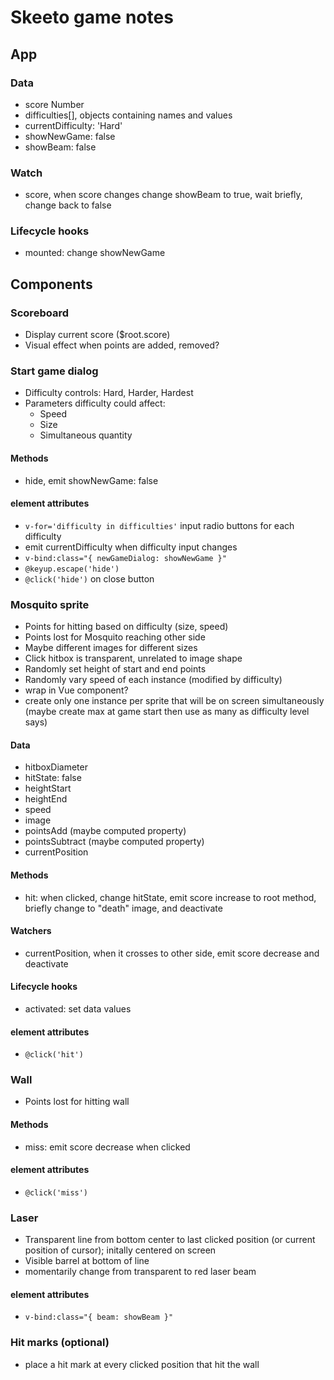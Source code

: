 # Skeeto game notes

## App

### Data
- score Number
- difficulties[], objects containing names and values
- currentDifficulty: 'Hard'
- showNewGame: false
- showBeam: false

### Watch
- score, when score changes change showBeam to true, wait briefly, change back to false

### Lifecycle hooks
- mounted: change showNewGame

## Components

### Scoreboard
- Display current score ($root.score)
- Visual effect when points are added, removed?


### Start game dialog
- Difficulty controls: Hard, Harder, Hardest
- Parameters difficulty could affect:
  - Speed
  - Size
  - Simultaneous quantity

#### Methods
- hide, emit showNewGame: false

#### element attributes
- `v-for='difficulty in difficulties'` input radio buttons for each difficulty
- emit currentDifficulty when difficulty input changes
- `v-bind:class="{ newGameDialog: showNewGame }"`
- `@keyup.escape('hide')`
- `@click('hide')` on close button 

### Mosquito sprite
- Points for hitting based on difficulty (size, speed)
- Points lost for Mosquito reaching other side
- Maybe different images for different sizes
- Click hitbox is transparent, unrelated to image shape
- Randomly set height of start and end points
- Randomly vary speed of each instance (modified by difficulty)
- wrap in Vue <keep-alive> component?
- create only one instance per sprite that will be on screen simultaneously (maybe create max at game start then use as many as difficulty level says)

#### Data
- hitboxDiameter
- hitState: false
- heightStart
- heightEnd
- speed
- image
- pointsAdd (maybe computed property)
- pointsSubtract (maybe computed property)
- currentPosition

#### Methods
- hit: when clicked, change hitState, emit score increase to root method, briefly change to "death" image, and deactivate

#### Watchers
- currentPosition, when it crosses to other side, emit score decrease and deactivate

#### Lifecycle hooks
- activated: set data values

#### element attributes
- `@click('hit')`

### Wall
- Points lost for hitting wall

#### Methods
- miss: emit score decrease when clicked

#### element attributes
- `@click('miss')`

### Laser
- Transparent line from bottom center to last clicked position (or current position of cursor); initally centered on screen
- Visible barrel at bottom of line
- momentarily change from transparent to red laser beam

#### element attributes
- `v-bind:class="{ beam: showBeam }"`

### Hit marks (optional)
- place a hit mark at every clicked position that hit the wall
